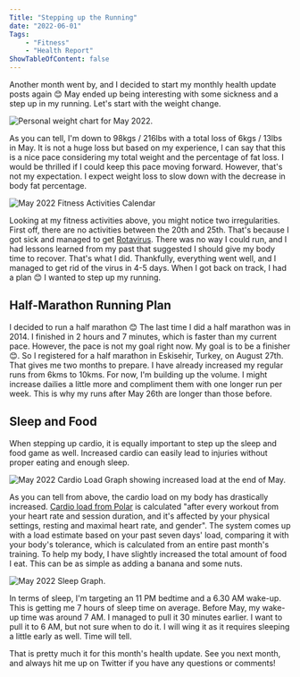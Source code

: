 ```yaml
---
Title: "Stepping up the Running"
date: "2022-06-01" 
Tags: 
    - "Fitness"
    - "Health Report"
ShowTableOfContent: false
---
```


Another month went by, and I decided to start my monthly health update posts again 😊 May ended up being interesting with some sickness and a step up in my running. Let's start with the weight change.

![Personal weight chart for May 2022.](/media/2022/2022-06-01_13-16.png)

As you can tell, I'm down to 98kgs / 216lbs with a total loss of 6kgs / 13lbs in May. It is not a huge loss but based on my experience, I can say that this is a nice pace considering my total weight and the percentage of fat loss. I would be thrilled if I could keep this pace moving forward. However, that's not my expectation. I expect weight loss to slow down with the decrease in body fat percentage.

![May 2022 Fitness Activities Calendar](/media/2022/2022-06-01_13-30.png)

Looking at my fitness activities above, you might notice two irregularities. First off, there are no activities between the 20th and 25th. That's because I got sick and managed to get [Rotavirus](https://www.mayoclinic.org/diseases-conditions/rotavirus/symptoms-causes/syc-20351300). There was no way I could run, and I had lessons learned from my past that suggested I should give my body time to recover. That's what I did. Thankfully, everything went well, and I managed to get rid of the virus in 4-5 days. When I got back on track, I had a plan 😊 I wanted to step up my running.

## Half-Marathon Running Plan

I decided to run a half marathon 😊 The last time I did a half marathon was in 2014. I finished in 2 hours and 7 minutes, which is faster than my current pace. However, the pace is not my goal right now. My goal is to be a finisher 😊. So I registered for a half marathon in Eskisehir, Turkey, on August 27th. That gives me two months to prepare. I have already increased my regular runs from 6kms to 10kms. For now, I'm building up the volume. I might increase dailies a little more and compliment them with one longer run per week. This is why my runs after May 26th are longer than those before.

## Sleep and Food

When stepping up cardio, it is equally important to step up the sleep and food game as well. Increased cardio can easily lead to injuries without proper eating and enough sleep.

![May 2022 Cardio Load Graph showing increased load at the end of May.](/media/2022/2022-06-01_13-51.png)

As you can tell from above, the cardio load on my body has drastically increased. [Cardio load from Polar](https://support.polar.com/en/training-load-pro) is calculated "after every workout from your heart rate and session duration, and it's affected by your physical settings, resting and maximal heart rate, and gender". The system comes up with a load estimate based on your past seven days' load, comparing it with your body's tolerance, which is calculated from an entire past month's training. To help my body, I have slightly increased the total amount of food I eat. This can be as simple as adding a banana and some nuts.

![May 2022 Sleep Graph.](/media/2022/2022-06-01_15-40.png)

In terms of sleep, I'm targeting an 11 PM bedtime and a 6.30 AM wake-up. This is getting me 7 hours of sleep time on average. Before May, my wake-up time was around 7 AM. I managed to pull it 30 minutes earlier. I want to pull it to 6 AM, but not sure when to do it. I will wing it as it requires sleeping a little early as well. Time will tell.

That is pretty much it for this month's health update. See you next month, and always hit me up on Twitter if you have any questions or comments!
